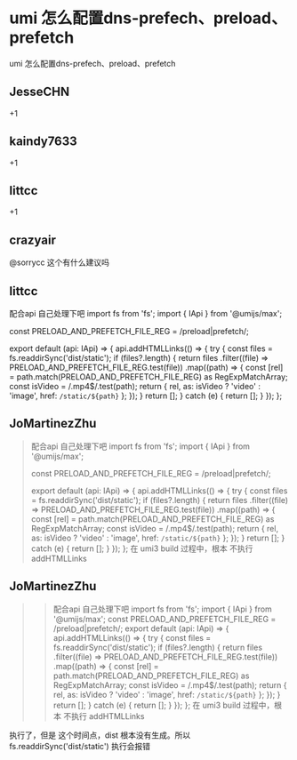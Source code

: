 # umi 怎么配置dns-prefech、preload、prefetch

umi 怎么配置dns-prefech、preload、prefetch

## JesseCHN

+1

## kaindy7633

+1

## littcc

+1

## crazyair

@sorrycc 这个有什么建议吗

## littcc

配合api 自己处理下吧
import fs from 'fs';
import { IApi } from '@umijs/max';

const PRELOAD_AND_PREFETCH_FILE_REG = /preload|prefetch/;

export default (api: IApi) => {
api.addHTMLLinks(() => {
try {
const files = fs.readdirSync('dist/static');
if (files?.length) {
return files
.filter((file) => PRELOAD_AND_PREFETCH_FILE_REG.test(file))
.map((path) => {
const [rel] = path.match(PRELOAD_AND_PREFETCH_FILE_REG) as RegExpMatchArray;
const isVideo = /\.mp4$/.test(path);
                        return { rel, as: isVideo ? 'video' : 'image', href: `/static/${path}` };
});
}
return [];
} catch (e) {
return [];
}
});
};

## JoMartinezZhu

> 配合api 自己处理下吧 import fs from 'fs'; import { IApi } from '@umijs/max';
>
> const PRELOAD_AND_PREFETCH_FILE_REG = /preload|prefetch/;
>
> export default (api: IApi) => { api.addHTMLLinks(() => { try { const files = fs.readdirSync('dist/static'); if (files?.length) { return files .filter((file) => PRELOAD_AND_PREFETCH_FILE_REG.test(file)) .map((path) => { const [rel] = path.match(PRELOAD_AND_PREFETCH_FILE_REG) as RegExpMatchArray; const isVideo = /.mp4$/.test(path); return { rel, as: isVideo ? 'video' : 'image', href: `/static/${path}` }; }); } return []; } catch (e) { return []; } }); };
> 在 umi3 build 过程中，根本 不执行 addHTMLLinks

## JoMartinezZhu

> > 配合api 自己处理下吧 import fs from 'fs'; import { IApi } from '@umijs/max';
> > const PRELOAD_AND_PREFETCH_FILE_REG = /preload|prefetch/;
> > export default (api: IApi) => { api.addHTMLLinks(() => { try { const files = fs.readdirSync('dist/static'); if (files?.length) { return files .filter((file) => PRELOAD_AND_PREFETCH_FILE_REG.test(file)) .map((path) => { const [rel] = path.match(PRELOAD_AND_PREFETCH_FILE_REG) as RegExpMatchArray; const isVideo = /.mp4$/.test(path); return { rel, as: isVideo ? 'video' : 'image', href: `/static/${path}` }; }); } return []; } catch (e) { return []; } }); };
> > 在 umi3 build 过程中，根本 不执行 addHTMLLinks

执行了，但是 这个时间点，dist 根本没有生成。所以fs.readdirSync('dist/static') 执行会报错

